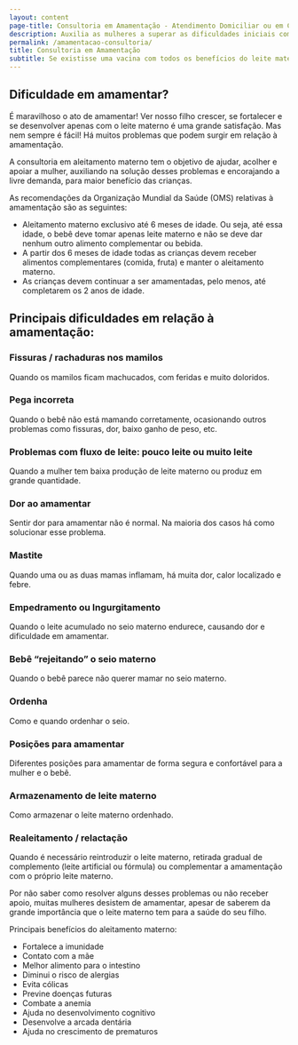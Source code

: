 ```yaml
---
layout: content
page-title: Consultoria em Amamentação - Atendimento Domiciliar ou em Clínica
description: Auxilia as mulheres a superar as dificuldades iniciais com a amamentação, para promover, proteger e apoiar o aleitamento materno.
permalink: /amamentacao-consultoria/
title: Consultoria em Amamentação
subtitle: Se existisse uma vacina com todos os benefícios do leite materno, os pais pagariam o que fosse para tê-la. - Dr. Carlos González
---
```

## Dificuldade em amamentar?

É maravilhoso o ato de amamentar! Ver nosso filho crescer, se fortalecer e se desenvolver apenas com o leite materno é uma grande satisfação. Mas nem sempre é fácil! Há muitos problemas que podem surgir em relação à amamentação.

A consultoria em aleitamento materno tem o objetivo de ajudar, acolher e apoiar a mulher, auxiliando na solução desses problemas e encorajando a livre demanda, para maior benefício das crianças.

As recomendações da Organização Mundial da Saúde (OMS) relativas à amamentação são as seguintes:

- Aleitamento materno exclusivo até 6 meses de idade. Ou seja, até essa idade, o bebê deve tomar apenas leite materno e não se deve dar nenhum outro alimento complementar ou bebida.
- A partir dos 6 meses de idade todas as crianças devem receber alimentos complementares (comida, fruta) e manter o aleitamento materno.
- As crianças devem continuar a ser amamentadas, pelo menos, até completarem os 2 anos de idade.

## Principais dificuldades em relação à amamentação:

### Fissuras / rachaduras nos mamilos
Quando os mamilos ficam machucados, com feridas e muito doloridos.

### Pega incorreta
Quando o bebê não está mamando corretamente, ocasionando outros problemas como fissuras, dor, baixo ganho de peso, etc.

### Problemas com fluxo de leite: pouco leite ou muito leite
Quando a mulher tem baixa produção de leite materno ou produz em grande quantidade.

### Dor ao amamentar
Sentir dor para amamentar não é normal. Na maioria dos casos há como solucionar esse problema.

### Mastite
Quando uma ou as duas mamas inflamam, há muita dor, calor localizado e febre.

### Empedramento ou Ingurgitamento
Quando o leite acumulado no seio materno endurece, causando dor e dificuldade em amamentar.

### Bebê “rejeitando” o seio materno
Quando o bebê parece não querer mamar no seio materno.

### Ordenha
Como e quando ordenhar o seio.

### Posições para amamentar
Diferentes posições para amamentar de forma segura e confortável para a mulher e o bebê.

### Armazenamento de leite materno
Como armazenar o leite materno ordenhado.

### Realeitamento / relactação
Quando é necessário reintroduzir o leite materno, retirada gradual de complemento (leite artificial ou fórmula) ou complementar a amamentação com o próprio leite materno.

Por não saber como resolver alguns desses problemas ou não receber apoio, muitas mulheres desistem de amamentar, apesar de saberem da grande importância que o leite materno tem para a saúde do seu filho.

Principais benefícios do aleitamento materno:

- Fortalece a imunidade
- Contato com a mãe
- Melhor alimento para o intestino
- Diminui o risco de alergias
- Evita cólicas
- Previne doenças futuras
- Combate a anemia
- Ajuda no desenvolvimento cognitivo
- Desenvolve a arcada dentária
- Ajuda no crescimento de prematuros
